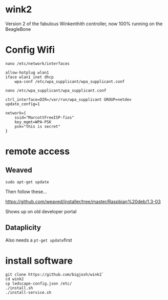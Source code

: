 # wink2
Version 2 of the fabulous Winkenthith controller, now 100% running on the BeagleBone

# Config Wifi

`nano /etc/network/interfaces`

```
allow-hotplug wlan1
iface wlan1 inet dhcp
    wpa-conf /etc/wpa_supplicant/wpa_supplicant.conf
```

`nano /etc/wpa_supplicant/wpa_supplicant.conf`

```
ctrl_interface=DIR=/var/run/wpa_supplicant GROUP=netdev
update_config=1

network={
    ssid="MarcottFreeISP-fios"
    key_mgmt=WPA-PSK
    psk="this is secret"
}
```

# remote access

## Weaved

```
sudo apt-get update
```
Then follow these...

https://github.com/weaved/installer/tree/master/Raspbian%20deb/1.3-03

Shows up on old developer portal

## Dataplicity

Also needs a `pt-get update`first

# install software

```
git clone https://github.com/bigjosh/wink2`
cd wink2
cp ledscape-config.json /etc/
./install.sh
./install-service.sh
```




